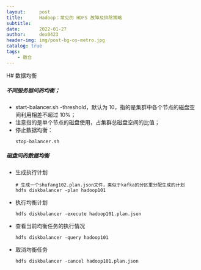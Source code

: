 ```yaml
---
layout:     post
title:      Hadoop：常见的 HDFS 故障及排除策略
subtitle:   
date:       2022-01-27
author:     dex0423
header-img: img/post-bg-os-metro.jpg
catalog: true
tags:
    - 数仓
---
```




H# 数据均衡
##### 不同服务器间的均衡；
- start-balancer.sh -threshold，默认为 10，指的是集群中各个节点的磁盘空间利用相差不超过 10%；
- 注意指的是单个节点的磁盘使用，占集群总磁盘空间的比值；
- 停止数据均衡：
  ```aidl
  stop-balancer.sh
  ```
##### 磁盘间的数据均衡
- 生成执行计划

  ```aidl
  # 生成一个shufang102.plan.json文件，类似于kafka的分区重分配生成的计划
  hdfs diskbalancer -plan hadoop101
  ```

- 执行均衡计划
  ```
  hdfs diskbalancer -execute hadoop101.plan.json
  ```
- 查看当前均衡任务的执行情况
  ```aidl
  hdfs diskbalancer -query hadoop101
  ```
- 取消均衡任务
  ```aidl
  hdfs diskbalancer -cancel hadoop101.plan.json
  ```
